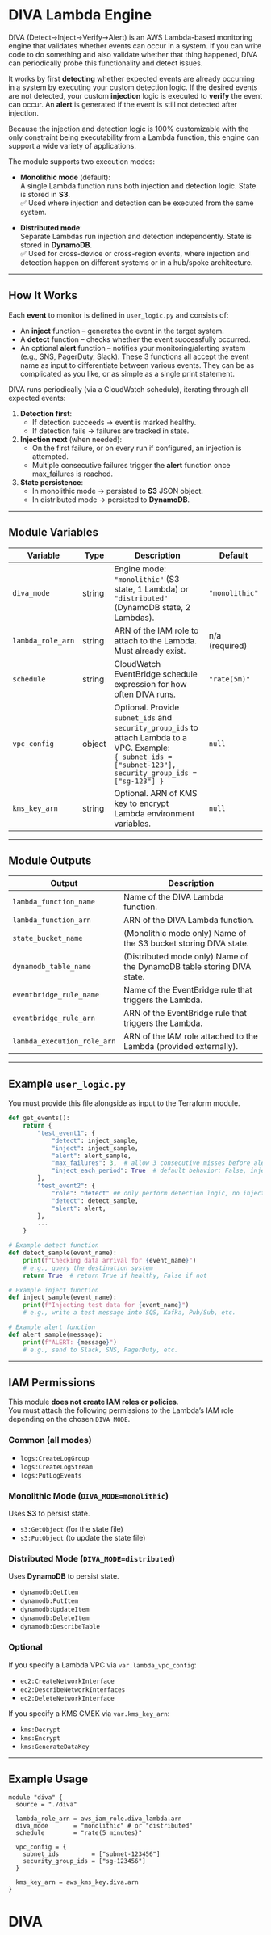 # DIVA Lambda Engine

DIVA (Detect->Inject->Verify->Alert) is an AWS Lambda-based monitoring engine that validates whether events can occur in a system.
If you can write code to do something and also validate whether that thing happened, DIVA can periodically probe this functionality and detect issues.

It works by first **detecting** whether expected events are already occurring in a system by executing your custom detection logic. 
If the desired events are not detected, your custom **injection** logic is executed to **verify** the event can occur. 
An **alert** is generated if the event is still not detected after injection.

Because the injection and detection logic is 100% customizable with the only constraint being executability from a Lambda function, this engine can support a wide variety of applications.

The module supports two execution modes:

- **Monolithic mode** (default):  
  A single Lambda function runs both injection and detection logic. State is stored in **S3**.  
  ✅ Used where injection and detection can be executed from the same system.

- **Distributed mode**:  
  Separate Lambdas run injection and detection independently. State is stored in **DynamoDB**.  
  ✅ Used for cross-device or cross-region events, where injection and detection happen on different systems or in a hub/spoke architecture.

---

## How It Works

Each **event** to monitor is defined in `user_logic.py` and consists of:
- An **inject** function – generates the event in the target system.
- A **detect** function – checks whether the event successfully occurred.
- An optional **alert** function – notifies your monitoring/alerting system (e.g., SNS, PagerDuty, Slack).
These 3 functions all accept the event name as input to differentiate between various events.
They can be as complicated as you like, or as simple as a single print statement.

DIVA runs periodically (via a CloudWatch schedule), iterating through all expected events:
1. **Detection first**:  
   - If detection succeeds → event is marked healthy.
   - If detection fails → failures are tracked in state.
2. **Injection next** (when needed):  
   - On the first failure, or on every run if configured, an injection is attempted.
   - Multiple consecutive failures trigger the **alert** function once max_failures is reached.
3. **State persistence**:  
   - In monolithic mode → persisted to **S3** JSON object.
   - In distributed mode → persisted to **DynamoDB**.

---

## Module Variables

| Variable           | Type     | Description                                                                 | Default        |
|--------------------|----------|-----------------------------------------------------------------------------|----------------|
| `diva_mode`        | string   | Engine mode: `"monolithic"` (S3 state, 1 Lambda) or `"distributed"` (DynamoDB state, 2 Lambdas). | `"monolithic"` |
| `lambda_role_arn`  | string   | ARN of the IAM role to attach to the Lambda. Must already exist.            | n/a (required) |
| `schedule`         | string   | CloudWatch EventBridge schedule expression for how often DIVA runs.         | `"rate(5m)"`   |
| `vpc_config`       | object   | Optional. Provide `subnet_ids` and `security_group_ids` to attach Lambda to a VPC. Example:<br>`{ subnet_ids = ["subnet-123"], security_group_ids = ["sg-123"] }` | `null` |
| `kms_key_arn`      | string   | Optional. ARN of KMS key to encrypt Lambda environment variables.           | `null`         |

---

## Module Outputs

| Output                    | Description |
|----------------------------|-------------|
| `lambda_function_name`     | Name of the DIVA Lambda function. |
| `lambda_function_arn`      | ARN of the DIVA Lambda function. |
| `state_bucket_name`        | (Monolithic mode only) Name of the S3 bucket storing DIVA state. |
| `dynamodb_table_name`      | (Distributed mode only) Name of the DynamoDB table storing DIVA state. |
| `eventbridge_rule_name`    | Name of the EventBridge rule that triggers the Lambda. |
| `eventbridge_rule_arn`     | ARN of the EventBridge rule that triggers the Lambda. |
| `lambda_execution_role_arn`| ARN of the IAM role attached to the Lambda (provided externally). |

---

## Example `user_logic.py`

You must provide this file alongside as input to the Terraform module.

```python
def get_events():
    return {
        "test_event1": {
            "detect": inject_sample,
            "inject": inject_sample,
            "alert": alert_sample,
            "max_failures": 3,  # allow 3 consecutive misses before alert
            "inject_each_period": True  # default behavior: False, inject only on first failure
        },
        "test_event2": {
            "role": "detect" ## only perform detection logic, no injection. Defaults to both
            "detect": detect_sample,
            "alert": alert,
        },
        ...
    }

# Example detect function
def detect_sample(event_name):
    print(f"Checking data arrival for {event_name}")
    # e.g., query the destination system
    return True  # return True if healthy, False if not

# Example inject function
def inject_sample(event_name):
    print(f"Injecting test data for {event_name}")
    # e.g., write a test message into SQS, Kafka, Pub/Sub, etc.

# Example alert function
def alert_sample(message):
    print(f"ALERT: {message}")
    # e.g., send to Slack, SNS, PagerDuty, etc.
```
---

## IAM Permissions

This module **does not create IAM roles or policies**.  
You must attach the following permissions to the Lambda’s IAM role depending on the chosen `DIVA_MODE`.

### Common (all modes)
- `logs:CreateLogGroup`
- `logs:CreateLogStream`
- `logs:PutLogEvents`

### Monolithic Mode (`DIVA_MODE=monolithic`)
Uses **S3** to persist state.
- `s3:GetObject` (for the state file)
- `s3:PutObject` (to update the state file)

### Distributed Mode (`DIVA_MODE=distributed`)
Uses **DynamoDB** to persist state.
- `dynamodb:GetItem`
- `dynamodb:PutItem`
- `dynamodb:UpdateItem`
- `dynamodb:DeleteItem`
- `dynamodb:DescribeTable`

### Optional
If you specify a Lambda VPC via `var.lambda_vpc_config`:
- `ec2:CreateNetworkInterface`
- `ec2:DescribeNetworkInterfaces`
- `ec2:DeleteNetworkInterface`

If you specify a KMS CMEK via `var.kms_key_arn`:
- `kms:Decrypt`
- `kms:Encrypt`
- `kms:GenerateDataKey`

---

## Example Usage

```hcl
module "diva" {
  source = "./diva"

  lambda_role_arn = aws_iam_role.diva_lambda.arn
  diva_mode       = "monolithic" # or "distributed"
  schedule        = "rate(5 minutes)"

  vpc_config = {
    subnet_ids         = ["subnet-123456"]
    security_group_ids = ["sg-123456"]
  }

  kms_key_arn = aws_kms_key.diva.arn
}
```
# DIVA
